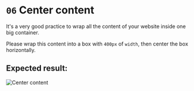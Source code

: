# `06` Center content

It's a very good practice to wrap all the content of your website inside one big container.

Please wrap this content into a box with `400px` of `width`, then center the box horizontally.

## Expected result:

![Center content](https://github.com/4GeeksAcademy/layouts-exercises/blob/master/.learn/assets/XX6daZ3.png?raw=true)